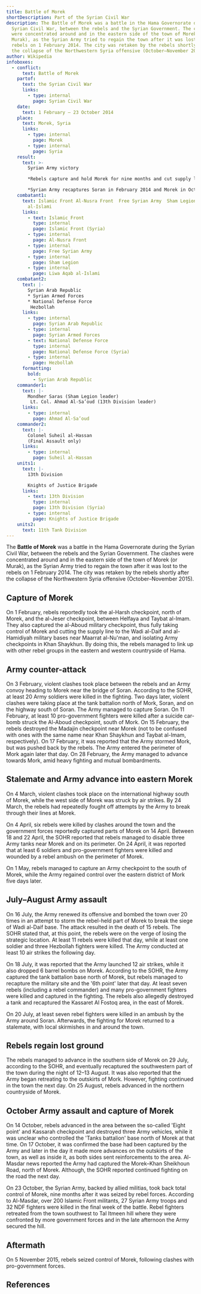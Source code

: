 ```yaml
---
title: Battle of Morek
shortDescription: Part of the Syrian Civil War
description: The Battle of Morek was a battle in the Hama Governorate during the
  Syrian Civil War, between the rebels and the Syrian Government. The clashes
  were concentrated around and in the eastern side of the town of Morek (or
  Murak), as the Syrian Army tried to regain the town after it was lost to the
  rebels on 1 February 2014. The city was retaken by the rebels shortly after
  the collapse of the Northwestern Syria offensive (October–November 2015).
author: Wikipedia
infoboxes:
  - conflict:
      text: Battle of Morek
    partof:
      text: the Syrian Civil War
      links:
        - type: internal
          page: Syrian Civil War
    date:
      text: 1 February – 23 October 2014
    place:
      text: Morek, Syria
      links:
        - type: internal
          page: Morek
        - type: internal
          page: Syria
    result:
      text: >-
        Syrian Army victory

        *Rebels capture and hold Morek for nine months and cut supply lines to government forces in Khan Shaykhun and the Wadi al-Daif and al-Hamidiyah Army bases

        *Syrian Army recaptures Soran in February 2014 and Morek in October 2014
    combatant1:
      text: Islamic Front Al-Nusra Front  Free Syrian Army  Sham Legion  Liwa Aqab
        al-Islami
      links:
        - text: Islamic Front
          type: internal
          page: Islamic Front (Syria)
        - type: internal
          page: Al-Nusra Front
        - type: internal
          page: Free Syrian Army
        - type: internal
          page: Sham Legion
        - type: internal
          page: Liwa Aqab al-Islami
    combatant2:
      text: |-
        Syrian Arab Republic
        * Syrian Armed Forces
        * National Defense Force
         Hezbollah
      links:
        - type: internal
          page: Syrian Arab Republic
        - type: internal
          page: Syrian Armed Forces
        - text: National Defense Force
          type: internal
          page: National Defense Force (Syria)
        - type: internal
          page: Hezbollah
      formatting:
        bold:
          - Syrian Arab Republic
    commander1:
      text: |-
        Mondher Saras (Sham Legion leader)
         Lt. Col. Ahmad Al-Sa’oud (13th Division leader)
      links:
        - type: internal
          page: Ahmad Al-Sa’oud
    commander2:
      text: |-
        Colonel Suheil al-Hassan
        (Final Assault only)
      links:
        - type: internal
          page: Suheil al-Hassan
    units1:
      text: |-
        13th Division 

        Knights of Justice Brigade
      links:
        - text: 13th Division
          type: internal
          page: 13th Division (Syria)
        - type: internal
          page: Knights of Justice Brigade
    units2:
      text: 11th Tank Division
---
```


The **Battle of Morek** was a battle in the Hama Governorate during the Syrian Civil War, between the rebels and the Syrian Government. The clashes were concentrated around and in the eastern side of the town of Morek (or Murak), as the Syrian Army tried to regain the town after it was lost to the rebels on 1 February 2014. The city was retaken by the rebels shortly after the collapse of the Northwestern Syria offensive (October–November 2015).

## Capture of Morek
On 1 February, rebels reportedly took the al-Harsh checkpoint, north of Morek, and the al-Jeser checkpoint, between Helfaya and Taybat al-Imam. They also captured the al-Aboud military checkpoint, thus fully taking control of Morek and cutting the supply line to the Wadi al-Daif and al-Hamidiyah military bases near Maarrat al-Nu'man, and isolating Army checkpoints in Khan Shaykhun. By doing this, the rebels managed to link up with other rebel groups in the eastern and western countryside of Hama.

## Army counter-attack
On 3 February, violent clashes took place between the rebels and an Army convoy heading to Morek near the bridge of Soran. According to the SOHR, at least 20 Army soldiers were killed in the fighting. Two days later, violent clashes were taking place at the tank battalion north of Mork, Soran, and on the highway south of Soran. The Army managed to capture Soran. On 11 February, at least 10 pro-government fighters were killed after a suicide car-bomb struck the Al-Aboud checkpoint, south of Mork. On 15 February, the rebels destroyed the Madajin checkpoint near Morek (not to be confused with ones with the same name near Khan Shaykhun and Taybat al-Imam, respectively). On 17 February, it was reported that the Army stormed Mork, but was pushed back by the rebels. The Army entered the perimeter of Mork again later that day. On 28 February, the Army managed to advance towards Mork, amid heavy fighting and mutual bombardments.

## Stalemate and Army advance into eastern Morek
On 4 March, violent clashes took place on the international highway south of Morek, while the west side of Morek was struck by air strikes. By 24 March, the rebels had repeatedly fought off attempts by the Army to break through their lines at Morek.

On 4 April, six rebels were killed by clashes around the town and the government forces reportedly captured parts of Morek on 14 April. Between 18 and 22 April, the SOHR reported that rebels managed to disable three Army tanks near Morek and on its perimeter. On 24 April, it was reported that at least 6 soldiers and pro-government fighters were killed and wounded by a rebel ambush on the perimeter of Morek.

On 1 May, rebels managed to capture an Army checkpoint to the south of Morek, while the Army regained control over the eastern district of Mork five days later.

## July–August Army assault
On 16 July, the Army renewed its offensive and bombed the town over 20 times in an attempt to storm the rebel-held part of Morek to break the siege of Wadi al-Daif base. The attack resulted in the death of 15 rebels. The SOHR stated that, at this point, the rebels were on the verge of losing the strategic location. At least 11 rebels were killed that day, while at least one soldier and three Hezbollah fighters were killed. The Army conducted at least 10 air strikes the following day.

On 18 July, it was reported that the Army launched 12 air strikes, while it also dropped 6 barrel bombs on Morek. According to the SOHR, the Army captured the tank battalion base north of Morek, but rebels managed to recapture the military site and the '6th point' later that day. At least seven rebels (including a rebel commander) and many pro-government fighters were killed and captured in the fighting. The rebels also allegedly destroyed a tank and recaptured the Kassaret Al Fostoq area, in the east of Morek.

On 20 July, at least seven rebel fighters were killed in an ambush by the Army around Soran. Afterwards, the fighting for Morek returned to a stalemate, with local skirmishes in and around the town.

## Rebels regain lost ground
The rebels managed to advance in the southern side of Morek on 29 July, according to the SOHR, and eventually recaptured the southwestern part of the town during the night of 12–13 August. It was also reported that the Army began retreating to the outskirts of Mork. However, fighting continued in the town the next day. On 25 August, rebels advanced in the northern countryside of Morek.

## October Army assault and capture of Morek
On 14 October, rebels advanced in the area between the so-called 'Eight point' and Kassarah checkpoint and destroyed three Army vehicles, while it was unclear who controlled the 'Tanks battalion' base north of Morek at that time. On 17 October, it was confirmed the base had been captured by the Army and later in the day it made more advances on the outskirts of the town, as well as inside it, as both sides sent reinforcements to the area. Al-Masdar news reported the Army had captured the Morek–Khan Sheikhoun Road, north of Morek. Although, the SOHR reported continued fighting on the road the next day.

On 23 October, the Syrian Army, backed by allied militias, took back total control of Morek, nine months after it was seized by rebel forces. According to Al-Masdar, over 200 Islamic Front militants, 27 Syrian Army troops and 32 NDF fighters were killed in the final week of the battle. Rebel fighters retreated from the town southwest to Tal Itmeen hill where they were confronted by more government forces and in the late afternoon the Army secured the hill.

## Aftermath
On 5 November 2015, rebels seized control of Morek, following clashes with pro-government forces.

## References
